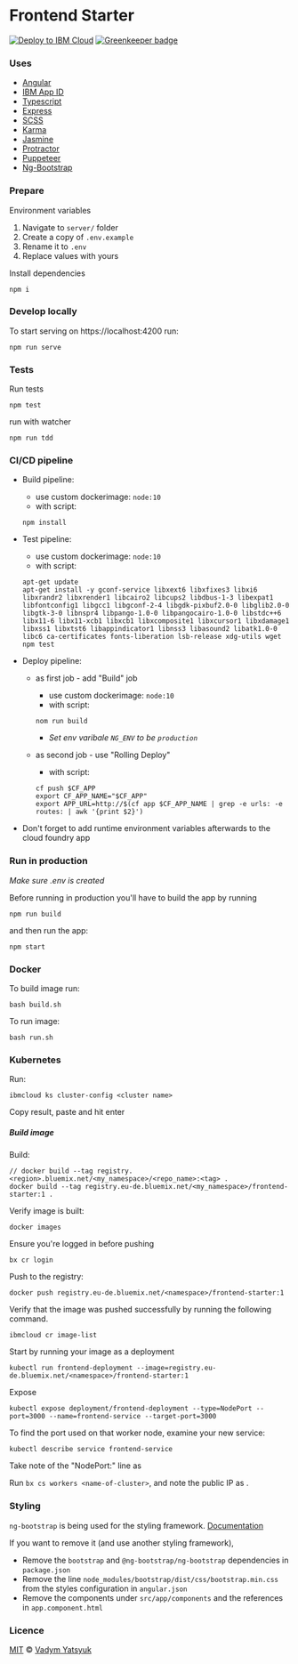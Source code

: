 # Frontend Starter

[![Deploy to IBM Cloud](https://cloud.ibm.com/devops/setup/deploy/button.png)](https://cloud.ibm.com/devops/setup/deploy?repository=https://github.com/VadimDez/frontend-starter&branch=master) [![Greenkeeper badge](https://badges.greenkeeper.io/VadimDez/frontend-starter.svg)](https://greenkeeper.io/)

### Uses

- [Angular](https://angular.io/)
- [IBM App ID](https://www.ibm.com/cloud/app-id)
- [Typescript](https://www.typescriptlang.org/)
- [Express](https://expressjs.com/)
- [SCSS](https://sass-lang.com/)
- [Karma](https://karma-runner.github.io)
- [Jasmine](https://jasmine.github.io/)
- [Protractor](https://www.protractortest.org/#/)
- [Puppeteer](https://pptr.dev/)
- [Ng-Bootstrap](https://ng-bootstrap.github.io/#/home)

### Prepare

Environment variables

1. Navigate to `server/` folder
1. Create a copy of `.env.example`
1. Rename it to `.env`
1. Replace values with yours

Install dependencies

```
npm i
```

### Develop locally

To start serving on https://localhost:4200 run:

```
npm run serve
```

### Tests

Run tests

```
npm test
```

run with watcher

```
npm run tdd
```

### CI/CD pipeline

- Build pipeline:

  - use custom dockerimage: `node:10`
  - with script:

  ```
  npm install
  ```

- Test pipeline:

  - use custom dockerimage: `node:10`
  - with script:

  ```
  apt-get update
  apt-get install -y gconf-service libxext6 libxfixes3 libxi6 libxrandr2 libxrender1 libcairo2 libcups2 libdbus-1-3 libexpat1 libfontconfig1 libgcc1 libgconf-2-4 libgdk-pixbuf2.0-0 libglib2.0-0 libgtk-3-0 libnspr4 libpango-1.0-0 libpangocairo-1.0-0 libstdc++6 libx11-6 libx11-xcb1 libxcb1 libxcomposite1 libxcursor1 libxdamage1 libxss1 libxtst6 libappindicator1 libnss3 libasound2 libatk1.0-0 libc6 ca-certificates fonts-liberation lsb-release xdg-utils wget
  npm test
  ```

- Deploy pipeline:

  - as first job - add "Build" job

    - use custom dockerimage: `node:10`
    - with script:

    ```
    nom run build
    ```

    - _Set env varibale `NG_ENV` to be `production`_

  - as second job - use "Rolling Deploy"
    - with script:
    ```
    cf push $CF_APP
    export CF_APP_NAME="$CF_APP"
    export APP_URL=http://$(cf app $CF_APP_NAME | grep -e urls: -e routes: | awk '{print $2}')
    ```

- Don't forget to add runtime environment variables afterwards to the cloud foundry app

### Run in production

_Make sure .env is created_

Before running in production you'll have to build the app by running

```
npm run build
```

and then run the app:

```
npm start
```

### Docker

To build image run:

```
bash build.sh
```

To run image:

```
bash run.sh
```

### Kubernetes

Run:

```
ibmcloud ks cluster-config <cluster name>
```

Copy result, paste and hit enter

##### Build image

Build:

```
// docker build --tag registry.<region>.bluemix.net/<my_namespace>/<repo_name>:<tag> .
docker build --tag registry.eu-de.bluemix.net/<my_namespace>/frontend-starter:1 .
```

Verify image is built:

```
docker images
```

Ensure you're logged in before pushing

```
bx cr login
```

Push to the registry:

```
docker push registry.eu-de.bluemix.net/<namespace>/frontend-starter:1
```

Verify that the image was pushed successfully by running the following command.

```
ibmcloud cr image-list
```

Start by running your image as a deployment

```
kubectl run frontend-deployment --image=registry.eu-de.bluemix.net/<namespace>/frontend-starter:1
```

Expose

```
kubectl expose deployment/frontend-deployment --type=NodePort --port=3000 --name=frontend-service --target-port=3000
```

To find the port used on that worker node, examine your new service:

```
kubectl describe service frontend-service
```

Take note of the "NodePort:" line as <nodeport>

Run `bx cs workers <name-of-cluster>`, and note the public IP as <public-IP>.

### Styling
`ng-bootstrap` is being used for the styling framework. [Documentation](https://ng-bootstrap.github.io/#/components/alert/examples)

If you want to remove it (and use another styling framework),
- Remove the `bootstrap` and `@ng-bootstrap/ng-bootstrap` dependencies in `package.json`
- Remove the line `node_modules/bootstrap/dist/css/bootstrap.min.css` from the styles configuration in `angular.json`
- Remove the components under `src/app/components` and the references in `app.component.html`

### Licence

[MIT](https://tldrlegal.com/license/mit-license) © [Vadym Yatsyuk](https://github.com/vadimdez)
